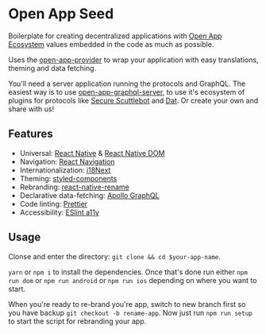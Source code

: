 # Open App Seed

Boilerplate for creating decentralized applications with [Open App Ecosystem](https://github.com/open-app/core) values embedded in the code as much as possible.

Uses the [open-app-provider](http://github.com/open-app/open-app-provider) to wrap your application with easy translations, theming and data fetching.

You'll need a server application running the protocols and GraphQL. The easiest way is to use [open-app-graphql-server](https://github.com/open-app/open-app-graphql-server), to use it's ecosystem of plugins for protocols like [Secure Scuttlebot](https://scuttlebot.io/) and [Dat](http://datproject.org/). Or create your own and share with us!


## Features

- Universal: [React Native](https://facebook.github.io/react-native/) & [React Native DOM](https://github.com/vincentriemer/react-native-dom)
- Navigation: [React Navigation](https://reactnavigation.org/)
- Internationalization: [i18Next](https://www.i18next.com/)
- Theming: [styled-components](https://www.styled-components.com/docs/advanced#theming)
- Rebranding: [react-native-rename](https://github.com/junedomingo/react-native-rename)
- Declarative data-fetching: [Apollo GraphQL](https://www.apollographql.com/docs/react/)
- Code linting: [Prettier](https://prettier.io/)
- Accessibility:  [ESlint a11y](https://github.com/FormidableLabs/eslint-plugin-react-native-a11y)

## Usage

Clonse and enter the directory: `git clone && cd $your-app-name`.

`yarn` or `npm i` to install the dependencies. Once that's done run either `npm run dom` or `npm run android` or `npm run ios` depending on where you want to start.

When you're ready to re-brand you're app, switch to new branch first so you have backup `git checkout -b rename-app`. Now just run `npm run setup` to start the script for rebranding your app.
